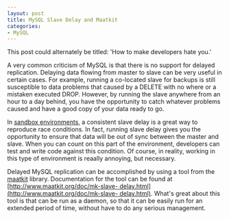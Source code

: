 ```yaml
---
layout: post
title: MySQL Slave Delay and Maatkit
categories:
- MySQL
---
```

This post could alternately be titled: 'How to make developers hate you.'

  
A very common criticism of MySQL is that there is no support for delayed
replication. Delaying data flowing from master to slave can be very useful in
certain cases. For example, running a co-located slave for backups is still
susceptible to data problems that caused by a DELETE with no where or a
mistaken executed DROP. However, by running the slave anywhere from an hour to
a day behind, you have the opportunity to catch whatever problems caused and
have a good copy of your data ready to go.

  
In [sandbox environments](http://chr.ishenry.com/2010/02/22/sandboxes/), a
consistent slave delay is a great way to reproduce race conditions. In fact,
running slave delay gives you the opportunity to ensure that data will be out
of sync between the master and slave. When you can count on this part of the
environment, developers can test and write code against this condition. Of
course, in reality, working in this type of environment is reaally annoying,
but necessary.

  
Delayed MySQL replication can be accomplished by using a tool from the
[maatkit](http://www.maatkit.org/) library. Documentation for the tool can be
found at [[http://www.maatkit.org/doc/mk-slave-
delay.html](http://www.maatkit.org/doc/mk-slave-
delay.html)](http://www.maatkit.org/doc/mk-slave-delay.html). What's great
about this tool is that can be run as a daemon, so that it can be easily run
for an extended period of time, without have to do any serious management.

